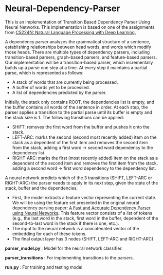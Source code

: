 # Neural-Dependency-Parser
This is an implementation of Transition Based Dependency Parser Using Neural Networks. This implementation is based on one of the assignments from [CS224N: Natural Language Processing with Deep Learning.](https://web.stanford.edu/class/cs224n/)

A dependency parser analyzes the grammatical structure of a sentence, establishing relationships between head words, and words which modify those heads. There are multiple types of dependency parsers, including transition-based parsers, graph-based parsers, and feature-based parsers. Our implementation will be a transition-based parser, which incrementally builds up a parse one step at a time. At every step it maintains a partial parse, which is represented as follows:
- A stack of words that are currently being processed.
- A buffer of words yet to be processed.
- A list of dependencies predicted by the parser.

Initially, the stack only contains ROOT, the dependencies list is empty, and the buffer contains all words of the sentence in order. At each step, the parser applies a transition to the partial parse until its buffer is empty and the stack size is 1. The following transitions can be applied:
- SHIFT: removes the first word from the buffer and pushes it onto the stack.
- LEFT-ARC: marks the second (second most recently added) item on the stack as a dependent of
the first item and removes the second item from the stack, adding a first word → second word
dependency to the dependency list.
- RIGHT-ARC: marks the first (most recently added) item on the stack as a dependent of the second
item and removes the first item from the stack, adding a second word → first word dependency to
the dependency list.

A neural network predicts which of the 3 transitions (SHIFT, LEFT-ARC or RIGHT-ARC) the parser needs to apply in its next step, given the state of the stack, buffer and the dependencies. 
- First, the model extracts a feature vector representing the current state. We will be using the feature set presented in the original neural dependency parsing paper: [A Fast and Accurate Dependency Parser using Neural Networks](https://nlp.stanford.edu/pubs/emnlp2014-depparser.pdf). This feature vector consists of a list of tokens (e.g., the last word in the stack, first word in the buffer, dependent of the second-to-last word in the stack if there is one, etc.). 
 - The input to the neural network is a concatenated vector of the embedding for each of these tokens.
- The final output layer has 3 nodes (SHIFT, LEFT-ARC and RIGHT-ARC)


**parser_model.py** : Model for the neural network classifier.

**parser_transitions** : For implementing transitions to the parsers.

**run.py** : For training and testing model.

